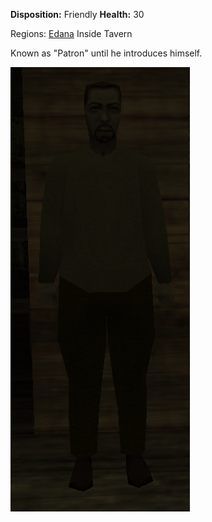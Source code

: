 **Disposition:** Friendly
**Health:** 30

Regions:
	[Edana](../Edana.md)
		Inside Tavern

Known as "Patron" until he introduces himself.

![](../../../articleassets/npc/npc-sumdale.png)
